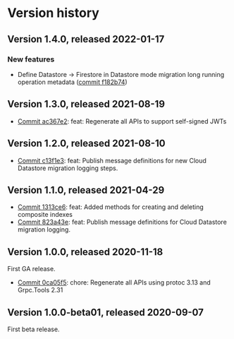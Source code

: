 # Version history

## Version 1.4.0, released 2022-01-17

### New features

- Define Datastore -> Firestore in Datastore mode migration long running operation metadata ([commit f182b74](https://github.com/googleapis/google-cloud-dotnet/commit/f182b7447ea2c831093b3bb5c5abf3fe5f829f39))

## Version 1.3.0, released 2021-08-19

- [Commit ac367e2](https://github.com/googleapis/google-cloud-dotnet/commit/ac367e2): feat: Regenerate all APIs to support self-signed JWTs

## Version 1.2.0, released 2021-08-10

- [Commit c13f1e3](https://github.com/googleapis/google-cloud-dotnet/commit/c13f1e3): feat: Publish message definitions for new Cloud Datastore migration logging steps.

## Version 1.1.0, released 2021-04-29

- [Commit 1313ce6](https://github.com/googleapis/google-cloud-dotnet/commit/1313ce6): feat: Added methods for creating and deleting composite indexes
- [Commit 823a43e](https://github.com/googleapis/google-cloud-dotnet/commit/823a43e): feat: Publish message definitions for Cloud Datastore migration logging.

## Version 1.0.0, released 2020-11-18

First GA release.

- [Commit 0ca05f5](https://github.com/googleapis/google-cloud-dotnet/commit/0ca05f5): chore: Regenerate all APIs using protoc 3.13 and Grpc.Tools 2.31

## Version 1.0.0-beta01, released 2020-09-07

First beta release.


